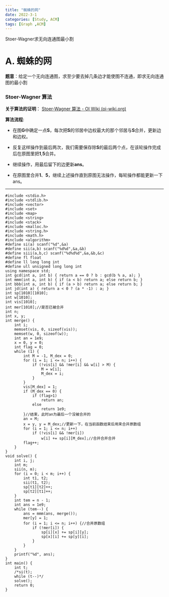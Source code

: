 ```yaml
---
title: "蜘蛛的网"
date: 2022-3-1
categories: [Study, ACM]
tags: [Graph ,ACM]
---
```


Stoer-Wagner求无向连通图最小割

<!-- more -->

# A. 蜘蛛的网 

**题意**：给定一个无向连通图，求至少要去掉几条边才能使图不连通，即求无向连通图的最小割



### Stoer-Wagner 算法

**关于算法的证明**： [Stoer-Wagner 算法 - OI Wiki (oi-wiki.org)](https://oi-wiki.org/graph/stoer-wagner/) 

**算法流程**:

* 在图**G**中确定一点**S**，每次把**S**的邻居中边权最大的那个邻居与**S**合并，更新边和边权。

<!-- ![D372FC388860A6B539F521E36A317FEB](C:\Users\张少禹\Desktop\D372FC388860A6B539F521E36A317FEB.png) -->

<!-- * **2**作为我们确定的**S**，他的邻边里与**3**连的边是最大的，所以把**3**与**2**合并，并把**3**的边(蓝色的边)更新。![E62C67ECE03832036E005F3931E7ED3B](C:\Users\张少禹\Desktop\E62C67ECE03832036E005F3931E7ED3B.png) -->



* 反复这样操作到最后两次，我们需要保存除**S**的最后两个点，在该轮操作完成后在原图里把**1**,**5**合并。

<!-- ![AF768EE0C20189728DCB2EAB06F0D682](C:\Users\张少禹\Desktop\AF768EE0C20189728DCB2EAB06F0D682.png) -->

* 继续操作，用最后留下的边更新**ans**。

<!-- ![4654D2319DE6CC8A025A3FB756CD8945](C:\Users\张少禹\Desktop\4654D2319DE6CC8A025A3FB756CD8945.png) -->

* 在原图里合并**1**、**5**，继续上述操作直到原图无法操作，每轮操作都能更新一下ans。

<!-- ![403FC4C063995E482C411C9E901080D2](C:\Users\张少禹\Desktop\403FC4C063995E482C411C9E901080D2.png) -->

***

```
#include <stdio.h>
#include <stdlib.h>
#include <vector>
#include <set>
#include <map>
#include <string>
#include <stack>
#include <malloc.h>
#include <string.h>
#include <math.h>
#include <algorithm>
#define si(a) scanf("%d",&a)
#define sii(a,b) scanf("%d%d",&a,&b)
#define siii(a,b,c) scanf("%d%d%d",&a,&b,&c)
#define fl float
#define ll long long int
#define ull unsigned long long int
using namespace std;
int gcd(int a, int b) { return a == 0 ? b : gcd(b % a, a); }
int mmm(int a, int b) { if (a < b) return a; else return b; }
int bbb(int a, int b) { if (a > b) return a; else return b; }
int jd(int a) { return a < 0 ? (a * -1) : a; }
int sp[1010][1010];
int w[1010];
int vis[1010];
int mer[1010];//是否已被合并
int n;
int x, y;
int merge() {
	int i;
	memset(vis, 0, sizeof(vis));
	memset(w, 0, sizeof(w));
	int an = 1e9;
	x = 0, y = 0;
	int flag = 0;
	while (1) {
		int M = -1, M_dex = 0;
		for (i = 1; i <= n; i++) {
			if (!vis[i] && !mer[i] && w[i] > M) {
				M = w[i];
				M_dex = i;
			}
		}
		vis[M_dex] = 1;
		if (M_dex == 0) {
			if (flag>1)
				return an;
			else
				return 1e9;
		}//结束，此时an为最后一个没被合并的
		an = M;
		x = y, y = M_dex;//更新一下，在当前函数结束后用来合并原数组
		for (i = 1; i <= n; i++)
			if (!vis[i] && !mer[i])
				w[i] += sp[i][M_dex];//合并合并合并
		flag++;
	}
}
void solve() {
	int i, j;
	int m;
	sii(n, m);
	for (i = 0; i < m; i++) {
		int t1, t2;
		sii(t1, t2);
		sp[t1][t2]++;
		sp[t2][t1]++;
	}
	int tem = n - 1;
	int ans = 1e9;
	while (tem--) {
		ans = mmm(ans, merge());
		mer[y] = 1;
		for (i = 1; i <= n; i++) {//合并原数组
			if (!mer[i]) {
				sp[i][x] += sp[i][y];
				sp[x][i] += sp[y][i];
			}
		}
	}
	printf("%d", ans);
}
int main() {
	int t;
	/*si(t);
	while (t--)*/
	solve();
	return 0;
}
```

